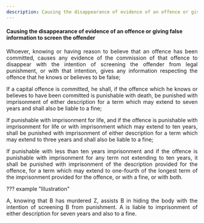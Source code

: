 ```yaml
---
description: Causing the disappearance of evidence of an offence or giving false information to screen the offender
---
```


#### Causing the disappearance of evidence of an offence or giving false information to screen the offender
<div style="text-align: justify">

Whoever, knowing or having reason to believe that an offence has been committed, causes any evidence of the commission of that offence to disappear with the intention of screening the offender from legal punishment, or with that intention, gives any information respecting the offence that he knows or believes to be false;

</p>

If a capital offence is committed, he shall, if the offence which he knows or believes to have been committed is punishable with death, be punished with imprisonment of either description for a term which may extend to seven years and shall also be liable to a fine;

</p>

If punishable with imprisonment for life, and if the offence is punishable with imprisonment for life or with imprisonment which may extend to ten years, shall be punished with imprisonment of either description for a term which may extend to three years and shall also be liable to a fine;

</p>

If punishable with less than ten years imprisonment and if the offence is punishable with imprisonment for any term not extending to ten years, it shall be punished with imprisonment of the description provided for the offence, for a term which may extend to one-fourth of the longest term of the imprisonment provided for the offence, or with a fine, or with both.

</div>

??? example "Illustration"
    <div style="text-align: justify"> A, knowing that B has murdered Z, assists B in hiding the body with the intention of screening B from punishment. A is liable to imprisonment of either description for seven years and also to a fine.

